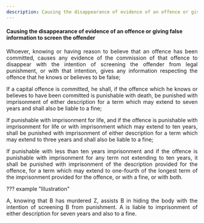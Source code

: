 ```yaml
---
description: Causing the disappearance of evidence of an offence or giving false information to screen the offender
---
```


#### Causing the disappearance of evidence of an offence or giving false information to screen the offender
<div style="text-align: justify">

Whoever, knowing or having reason to believe that an offence has been committed, causes any evidence of the commission of that offence to disappear with the intention of screening the offender from legal punishment, or with that intention, gives any information respecting the offence that he knows or believes to be false;

</p>

If a capital offence is committed, he shall, if the offence which he knows or believes to have been committed is punishable with death, be punished with imprisonment of either description for a term which may extend to seven years and shall also be liable to a fine;

</p>

If punishable with imprisonment for life, and if the offence is punishable with imprisonment for life or with imprisonment which may extend to ten years, shall be punished with imprisonment of either description for a term which may extend to three years and shall also be liable to a fine;

</p>

If punishable with less than ten years imprisonment and if the offence is punishable with imprisonment for any term not extending to ten years, it shall be punished with imprisonment of the description provided for the offence, for a term which may extend to one-fourth of the longest term of the imprisonment provided for the offence, or with a fine, or with both.

</div>

??? example "Illustration"
    <div style="text-align: justify"> A, knowing that B has murdered Z, assists B in hiding the body with the intention of screening B from punishment. A is liable to imprisonment of either description for seven years and also to a fine.

